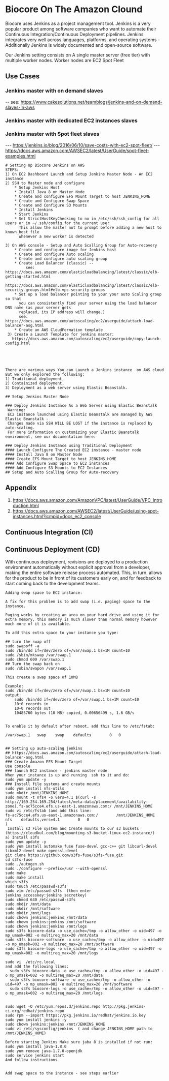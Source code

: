 # Biocore On The Amazon Clound

Biocore uses Jenkins as a project management tool. Jenkins is a very popular 
product among software companies who want to automate their Continuous Integration/Continuous Deployment pipelines.
Jenkins integrates very well across languages, platforms, and operating systems - 
Additionally Jenkins is widely documented and open-source software.

Our Jenkins setting consists on A single master server (free tier)  with multiple worker nodes.
Worker nodes are EC2 Spot Fleet 

## Use Cases
### Jenkins master with on demand slaves
 -- see: https://www.cakesolutions.net/teamblogs/jenkins-and-on-demand-slaves-in-aws
### Jenkins master with dedicated EC2 instances slaves
### Jenkins master with Spot fleet slaves
 ---  https://jenkins.io/blog/2016/06/10/save-costs-with-ec2-spot-fleet/
 --- https://docs.aws.amazon.com/AWSEC2/latest/UserGuide/spot-fleet-examples.html

```
# Setting Up Biocore Jenkins on AWS 
STEPS:
1) On EC2 Dashboard Launch and Setup Jenkins Master Node - An EC2 instance
2) SSH to Master node and configure
    * Setup Jenkins Host
    * Install Java 8 on Master Node
    * Create and configure EFS Mount Target to host JENKINS_HOME
    * Create and Configure Swap Space 
    * Create and Configure S3 Mounts
    * Install Jenkins
    * Start Jenkins
    * Set StrictHostKeyChecking to no in /etc/ssh/ssh_config for all users or in ~/.ssh/config for the current user
      This allow the master not to prompt before adding a new host to known_host file
      whenever a new worker is detected
      
3) On AWS console - Setup and Auto Scalling Group for Auto-recovery 
    * Create and configure image for Jenkins host
    * Create and configure Auto scaling 
    * Create and configure auto scaling group
    * Create Load Balancer (classic) -- 
         see: https://docs.aws.amazon.com/elasticloadbalancing/latest/classic/elb-getting-started.html
         https://docs.aws.amazon.com/elasticloadbalancing/latest/classic/elb-security-groups.html#elb-vpc-security-groups
    * Set up a load balancer pointing to your your auto Scaling group so that
      you can consistently find your server using the load balancer DNS name (as your server gets
      replaced, its IP address will change.) 
      see: https://docs.aws.amazon.com/autoscaling/ec2/userguide/attach-load-balancer-asg.html
    * Create an AWS CloudFormation template 
 3) Create a Launch Template for jenkins master: 
   https://docs.aws.amazon.com/autoscaling/ec2/userguide/copy-launch-config.html
    




There are various ways You can Launch a Jenkins instance  on AWS cloud But we only explored the following:
1) Traditional deployment, 
2) Containized deployment,
3) Deployment as a web server using Elastic Beanstalk.  

## Setup Jenkins Master Node 

### Deploy Jenkins Instance As a Web Server using Elastic Beanstalk
 Warning:
 EC2 instance launched using Elastic Beanstalk are managed by AWS Elastic Beanstalk - 
 Changes made via SSH WILL BE LOST if the instance is replaced by auto-scaling. 
 For more information on customizing your Elastic Beanstalk environment, see our documentation here: 

### Deploy Jenkins Instance using Traditional Deployment 
#### Launch Configure The Created EC2 instance - master node
#### Install Java 8 on Master Node
#### Create EFS Mount Target to host JENKINS_HOME
#### Add Configure Swap Space to EC2 instances
#### Add Configure S3 Mounts to EC2 Instances 
## Setup and Auto Scalling Group for Auto-recovery 

```

## Appendix 

1) https://docs.aws.amazon.com/AmazonVPC/latest/UserGuide/VPC_Introduction.html
2) https://docs.aws.amazon.com/AWSEC2/latest/UserGuide/using-spot-instances.html?icmpid=docs_ec2_console
## Continuous Integration (CI)
## Continuous Deployment (CD)
With continuous deployment, revisions are deployed to a production environment automatically without explicit approval from a developer, making the entire software release process automated. This, in turn, allows for the product to be in front of its customers early on, and for feedback to start coming back to the development teams.

```
Adding swap space to EC2 instance:

A fix for this problem is to add swap (i.e. paging) space to the instance.

Paging works by creating an area on your hard drive and using it for extra memory, this memory is much slower than normal memory however much more of it is available.

To add this extra space to your instance you type:

## turn the swap off
sudo swapoff -a
sudo /bin/dd if=/dev/zero of=/var/swap.1 bs=1M count=10
sudo /sbin/mkswap /var/swap.1
sudo chmod 600 /var/swap.1
## Turn the swap back on 
sudo /sbin/swapon /var/swap.1

This create a swap space of 10MB 

Example:
sudo /bin/dd if=/dev/zero of=/var/swap.1 bs=1M count=10
output: 
    sudo /bin/dd if=/dev/zero of=/var/swap.1 bs=1M count=10
    10+0 records in
    10+0 records out
    10485760 bytes (10 MB) copied, 0.00656499 s, 1.6 GB/s


To enable it by default after reboot, add this line to /etc/fstab:

/var/swap.1   swap    swap    defaults        0   0


## Setting up auto-scaling jenkins
## https://docs.aws.amazon.com/autoscaling/ec2/userguide/attach-load-balancer-asg.html
### Create Amazon EFS Mount Target
Use console 
### launch EC2 instance - jenkins master node
When your instance is up and running  ssh to it and do:
sudo yum update -y
### Install file systems and create mounts
sudo yum install nfs-utils 
sudo mkdir /mnt/JENKINS_HOME
sudo mount -t nfs4 -o vers=4.1 $(curl -s http://169.254.169.254/latest/meta-data/placement/availability-zone).fs-ac75cce4.efs.us-east-1.amazonaws.com:/ /mnt/JENKINS_HOME
sudo vi /etc/fstab (and add this line:
fs-ac75cce4.efs.us-east-1.amazonaws.com:/        /mnt/JENKINS_HOME       nfs    defaults,vers=4.1        0   0
)
 Install s3 File system and Create mounts to our s3 buckets (https://cloudkul.com/blog/mounting-s3-bucket-linux-ec2-instance/)
a) Install s3fs
sudo yum update -y
sudo yum install automake fuse fuse-devel gcc-c++ git libcurl-devel libxml2-devel make openssl-devel
git clone https://github.com/s3fs-fuse/s3fs-fuse.git
cd s3fs-fuse
sudo ./autogen.sh
sudo ./configure --prefix=/usr --with-openssl
sudo make
sudo make install
which s3fs
sudo touch /etc/passwd-s3fs
sudo vim /etc/passwd-s3fs  (then enter jenkins_accesskey:jenkins_secretkey)
sudo chmod 640 /etc/passwd-s3fs
sudo mkdir /mnt/data
sudo mkdir /mnt/software
sudo mkdir /mnt/logs
sudo chown jenkins:jenkins /mnt/data
sudo chown jenkins:jenkins /mnt/software
sudo chown jenkins:jenkins /mnt/logs
sudo s3fs biocore-data -o use_cache=/tmp -o allow_other -o uid=497 -o mp_umask=002 -o multireq_max=20 /mnt/data
sudo s3fs biocore-software -o use_cache=/tmp -o allow_other -o uid=497 -o mp_umask=002 -o multireq_max=20 /mnt/software
sudo s3fs biocore-logs -o use_cache=/tmp -o allow_other -o uid=497 -o mp_umask=002 -o multireq_max=20 /mnt/logs

sudo vi  /etc/rc.local 
and add the following lines:
  sudo s3fs biocore-data -o use_cache=/tmp -o allow_other -o uid=497 -o mp_umask=002 -o multireq_max=20 /mnt/data
  sudo s3fs biocore-software -o use_cache=/tmp -o allow_other -o uid=497 -o mp_umask=002 -o multireq_max=20 /mnt/software
  sudo s3fs biocore-logs -o use_cache=/tmp -o allow_other -o uid=497 -o mp_umask=002 -o multireq_max=20 /mnt/logs


sudo wget -O /etc/yum.repos.d/jenkins.repo http://pkg.jenkins-ci.org/redhat/jenkins.repo
sudo rpm --import https://pkg.jenkins.io/redhat/jenkins.io.key 
sudo yum install jenkins -y 
sudo chown jenkins:jenkins /mnt/JENKINS_HOME
sudo vi /etc/sysconfig/jenkins  ( and change JENKINS_HOME path to /mnt/JENKINS_HOME)

Before starting Jenkins Make sure jaba 8 is installed if not run:
sudo yum install java-1.8.0
sudo yum remove java-1.7.0-openjdk
sudo service jenkins start
And follow instructions


Add swap space to the instance - see steps earlier


```
